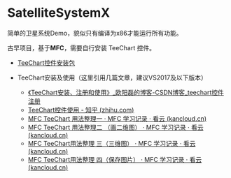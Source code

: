 # SatelliteSystemX

简单的卫星系统Demo，貌似只有编译为x86才能运行所有功能。

古早项目，基于**MFC**，需要自行安装 TeeChart 控件。

- [TeeChart控件安装包]( https://www.aliyundrive.com/s/pBUAXf4ZrX5)

- TeeChart安装及使用（这里引用几篇文章，建议VS2017及以下版本）
  - [《TeeChart安装、注册和使用》_欧阳磊的博客-CSDN博客_teechart控件注册](https://blog.csdn.net/mars_xiaolei/article/details/86642776)
  - [TeeChart控件使用 - 知乎 (zhihu.com)](https://zhuanlan.zhihu.com/p/404099197)
  - [MFC TeeChart 用法整理一 · MFC 学习记录 · 看云 (kancloud.cn)](http://static.kancloud.cn/digest/mfclpp/120628)
  - [MFC TeeChart 用法整理二 （画二维图） · MFC 学习记录 · 看云 (kancloud.cn)](http://static.kancloud.cn/digest/mfclpp/120629)
  - [MFC TeeChart用法整理 三（三维图） · MFC 学习记录 · 看云 (kancloud.cn)](http://static.kancloud.cn/digest/mfclpp/120630)
  - [MFC TeeChart用法整理 四（保存图片） · MFC 学习记录 · 看云 (kancloud.cn)](http://static.kancloud.cn/digest/mfclpp/120631)
